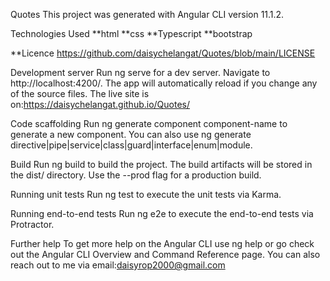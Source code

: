 Quotes
This project was generated with Angular CLI version 11.1.2.

Technologies Used **html **css **Typescript **bootstrap

**Licence https://github.com/daisychelangat/Quotes/blob/main/LICENSE

Development server
Run ng serve for a dev server. Navigate to http://localhost:4200/. The app will automatically reload if you change any of the source files.
The live site is on:https://daisychelangat.github.io/Quotes/

Code scaffolding
Run ng generate component component-name to generate a new component. You can also use ng generate directive|pipe|service|class|guard|interface|enum|module.

Build
Run ng build to build the project. The build artifacts will be stored in the dist/ directory. Use the --prod flag for a production build.

Running unit tests
Run ng test to execute the unit tests via Karma.

Running end-to-end tests
Run ng e2e to execute the end-to-end tests via Protractor.

Further help
To get more help on the Angular CLI use ng help or go check out the Angular CLI Overview and Command Reference page.
You can also reach out to me via email:daisyrop2000@gmail.com
